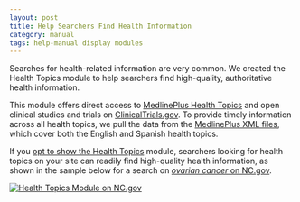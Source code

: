```yaml
---
layout: post
title: Help Searchers Find Health Information
category: manual
tags: help-manual display modules
---
```


Searches for health-related information are very common. We created the Health Topics module to help searchers find high-quality, authoritative health information.

This module offers direct access to [MedlinePlus Health Topics](https://www.nlm.nih.gov/medlineplus/healthtopics.html) and open clinical studies and trials on [ClinicalTrials.gov](https://clinicaltrials.gov/). To provide timely information across all health topics, we pull the data from the [MedlinePlus XML files](https://www.nlm.nih.gov/medlineplus/xml.html), which cover both the English and Spanish health topics.

If you [opt to show the Health Topics](/manual/display-overview.html) module, searchers looking for health topics on your site can readily find high-quality health information, as shown in the sample below for a search on [*ovarian cancer* on NC.gov](http://search.usa.gov/search?affiliate=nc.gov&query=ovarian+cancer&m=true).

[![Health Topics Module on NC.gov](https://d3qcdigd1fhos0.cloudfront.net/blog/img/govbox-health.png "Health Topics Module on NC.gov")](http://search.usa.gov/search?affiliate=nc.gov&query=ovarian+cancer&m=true)